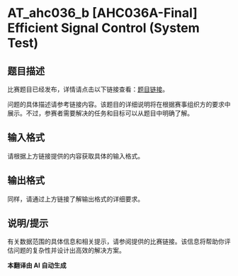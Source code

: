 # AT_ahc036_b [AHC036A-Final] Efficient Signal Control (System Test)

## 题目描述

比赛题目已经发布，详情请点击以下链接查看：[题目链接](https://atcoder.jp/contests/ahc036/tasks/ahc036_b)。

问题的具体描述请参考链接内容。该题目的详细说明将在根据赛事组织方的要求中展示。不过，参赛者需要解决的任务和目标可以从题目中明确了解。

## 输入格式

请根据上方链接提供的内容获取具体的输入格式。

## 输出格式

同样，请通过上方链接了解输出格式的详细要求。

## 说明/提示

有关数据范围的具体信息和相关提示，请参阅提供的比赛链接。该信息将帮助你评估问题的复杂性并设计出高效的解决方案。

 **本翻译由 AI 自动生成**